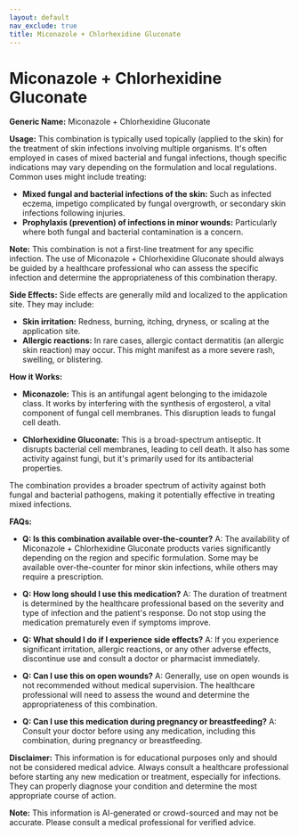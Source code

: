 ```yaml
---
layout: default
nav_exclude: true
title: Miconazole + Chlorhexidine Gluconate
---
```


# Miconazole + Chlorhexidine Gluconate

**Generic Name:** Miconazole + Chlorhexidine Gluconate

**Usage:** This combination is typically used topically (applied to the skin) for the treatment of skin infections involving multiple organisms.  It's often employed in cases of mixed bacterial and fungal infections, though specific indications may vary depending on the formulation and local regulations.  Common uses might include treating:

* **Mixed fungal and bacterial infections of the skin:** Such as infected eczema, impetigo complicated by fungal overgrowth, or secondary skin infections following injuries.
* **Prophylaxis (prevention) of infections in minor wounds:** Particularly where both fungal and bacterial contamination is a concern.

**Note:** This combination is not a first-line treatment for any specific infection.  The use of Miconazole + Chlorhexidine Gluconate should always be guided by a healthcare professional who can assess the specific infection and determine the appropriateness of this combination therapy.

**Side Effects:**  Side effects are generally mild and localized to the application site.  They may include:

* **Skin irritation:**  Redness, burning, itching, dryness, or scaling at the application site.
* **Allergic reactions:**  In rare cases, allergic contact dermatitis (an allergic skin reaction) may occur. This might manifest as a more severe rash, swelling, or blistering.


**How it Works:**

* **Miconazole:** This is an antifungal agent belonging to the imidazole class. It works by interfering with the synthesis of ergosterol, a vital component of fungal cell membranes.  This disruption leads to fungal cell death.

* **Chlorhexidine Gluconate:** This is a broad-spectrum antiseptic. It disrupts bacterial cell membranes, leading to cell death. It also has some activity against fungi, but it's primarily used for its antibacterial properties.

The combination provides a broader spectrum of activity against both fungal and bacterial pathogens, making it potentially effective in treating mixed infections.


**FAQs:**

* **Q: Is this combination available over-the-counter?** A:  The availability of Miconazole + Chlorhexidine Gluconate products varies significantly depending on the region and specific formulation. Some may be available over-the-counter for minor skin infections, while others may require a prescription.

* **Q: How long should I use this medication?** A: The duration of treatment is determined by the healthcare professional based on the severity and type of infection and the patient's response.  Do not stop using the medication prematurely even if symptoms improve.

* **Q: What should I do if I experience side effects?** A: If you experience significant irritation, allergic reactions, or any other adverse effects, discontinue use and consult a doctor or pharmacist immediately.

* **Q: Can I use this on open wounds?** A:  Generally, use on open wounds is not recommended without medical supervision. The healthcare professional will need to assess the wound and determine the appropriateness of this combination.

* **Q: Can I use this medication during pregnancy or breastfeeding?** A:  Consult your doctor before using any medication, including this combination, during pregnancy or breastfeeding.

**Disclaimer:** This information is for educational purposes only and should not be considered medical advice. Always consult a healthcare professional before starting any new medication or treatment, especially for infections.  They can properly diagnose your condition and determine the most appropriate course of action.


**Note:** This information is AI-generated or crowd-sourced and may not be accurate. Please consult a medical professional for verified advice.